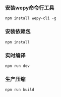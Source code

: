 ### 安装wepy命令行工具
	npm install wepy-cli -g

### 安装依赖包
	npm install

### 实时编译
	npm run dev

### 生产压缩
	npm run build